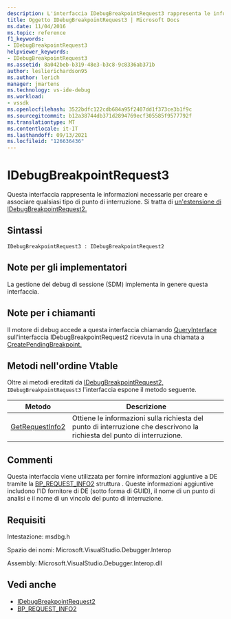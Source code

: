```yaml
---
description: L'interfaccia IDebugBreakpointRequest3 rappresenta le informazioni necessarie per creare e associare qualsiasi tipo di punto di interruzione.
title: Oggetto IDebugBreakpointRequest3 | Microsoft Docs
ms.date: 11/04/2016
ms.topic: reference
f1_keywords:
- IDebugBreakpointRequest3
helpviewer_keywords:
- IDebugBreakpointRequest3
ms.assetid: 8a042beb-b319-48e3-b3c8-9c8336ab371b
author: leslierichardson95
ms.author: lerich
manager: jmartens
ms.technology: vs-ide-debug
ms.workload:
- vssdk
ms.openlocfilehash: 3522bdfc122cdb684a95f2407dd1f373ce3b1f9c
ms.sourcegitcommit: b12a38744db371d2894769ecf305585f9577792f
ms.translationtype: MT
ms.contentlocale: it-IT
ms.lasthandoff: 09/13/2021
ms.locfileid: "126636436"
---
```

# <a name="idebugbreakpointrequest3"></a>IDebugBreakpointRequest3
Questa interfaccia rappresenta le informazioni necessarie per creare e associare qualsiasi tipo di punto di interruzione. Si tratta di [un'estensione di IDebugBreakpointRequest2.](../../../extensibility/debugger/reference/idebugbreakpointrequest2.md)

## <a name="syntax"></a>Sintassi

```
IDebugBreakpointRequest3 : IDebugBreakpointRequest2
```

## <a name="notes-for-implementers"></a>Note per gli implementatori
 La gestione del debug di sessione (SDM) implementa in genere questa interfaccia.

## <a name="notes-for-callers"></a>Note per i chiamanti
 Il motore di debug accede a questa interfaccia chiamando [QueryInterface](/cpp/atl/queryinterface) sull'interfaccia IDebugBreakpointRequest2 ricevuta in una chiamata a [CreatePendingBreakpoint.](../../../extensibility/debugger/reference/idebugengine2-creatependingbreakpoint.md)

## <a name="methods-in-vtable-order"></a>Metodi nell'ordine Vtable
 Oltre ai metodi ereditati da [IDebugBreakpointRequest2,](../../../extensibility/debugger/reference/idebugbreakpointrequest2.md) `IDebugBreakpointRequest3` l'interfaccia espone il metodo seguente.

|Metodo|Descrizione|
|------------|-----------------|
|[GetRequestInfo2](../../../extensibility/debugger/reference/idebugbreakpointrequest3-getrequestinfo2.md)|Ottiene le informazioni sulla richiesta del punto di interruzione che descrivono la richiesta del punto di interruzione.|

## <a name="remarks"></a>Commenti
 Questa interfaccia viene utilizzata per fornire informazioni aggiuntive a DE tramite la [BP_REQUEST_INFO2](../../../extensibility/debugger/reference/bp-request-info2.md) struttura . Queste informazioni aggiuntive includono l'ID fornitore di DE (sotto forma di GUID), il nome di un punto di analisi e il nome di un vincolo del punto di interruzione.

## <a name="requirements"></a>Requisiti
 Intestazione: msdbg.h

 Spazio dei nomi: Microsoft.VisualStudio.Debugger.Interop

 Assembly: Microsoft.VisualStudio.Debugger.Interop.dll

## <a name="see-also"></a>Vedi anche
- [IDebugBreakpointRequest2](../../../extensibility/debugger/reference/idebugbreakpointrequest2.md)
- [BP_REQUEST_INFO2](../../../extensibility/debugger/reference/bp-request-info2.md)
